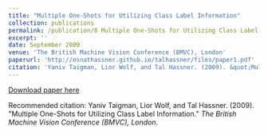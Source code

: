 ```yaml
---
title: "Multiple One-Shots for Utilizing Class Label Information"
collection: publications
permalink: /publication/8 Multiple One-Shots for Utilizing Class Label Information
excerpt: ''
date: September 2009
venue: 'The British Machine Vision Conference (BMVC), London'
paperurl: 'http://osnathassner.github.io/talhassner/files/paper1.pdf'
citation: 'Yaniv Taigman, Lior Wolf, and Tal Hassner. (2009). &quot;Multiple One-Shots for Utilizing Class Label Information.&quot; <i>The British Machine Vision Conference (BMVC), London</i>.'
---
```


[Download paper here](http://osnathassner.github.io/talhassner/files/paper1.pdf)

Recommended citation: Yaniv Taigman, Lior Wolf, and Tal Hassner. (2009). "Multiple One-Shots for Utilizing Class Label Information." <i>The British Machine Vision Conference (BMVC), London</i>.
